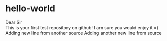 # hello-world
Dear Sir	
This is your first test repository on github! I am sure you would enjoy it =)
Adding new line from another source
Adding another new line from source
